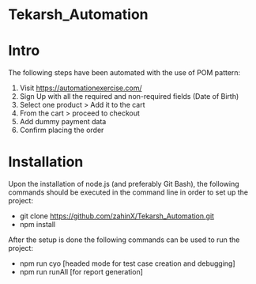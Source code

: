 # Tekarsh_Automation

# Intro

The following steps have been automated with the use of POM pattern:

1. Visit https://automationexercise.com/
2. Sign Up with all the required and non-required fields (Date of Birth)
3. Select one product > Add it to the cart
4. From the cart > proceed to checkout
5. Add dummy payment data
6. Confirm placing the order

# Installation

Upon the installation of node.js (and preferably Git Bash), the following commands should be executed in the command line in order to set up the project:

- git clone https://github.com/zahinX/Tekarsh_Automation.git
- npm install

After the setup is done the following commands can be used to run the project:

- npm run cyo [headed mode for test case creation and debugging]
- npm run runAll [for report generation]
